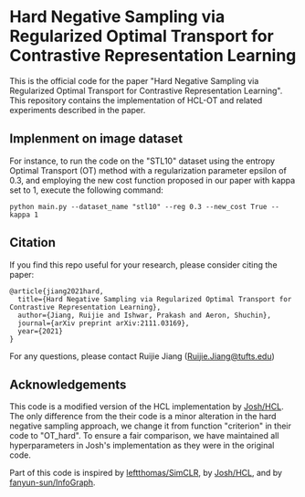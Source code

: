 # Hard Negative Sampling via Regularized Optimal Transport for Contrastive Representation Learning

This is the official code for the paper "Hard Negative Sampling via Regularized Optimal Transport for Contrastive Representation Learning". This repository contains the implementation of HCL-OT and related experiments described in the paper.

## Implenment on image dataset
For instance, to run the code on the "STL10" dataset using the entropy Optimal Transport (OT) method with a regularization parameter epsilon of 0.3, and employing the new cost function proposed in our paper with kappa set to 1, execute the following command:
```
python main.py --dataset_name "stl10" --reg 0.3 --new_cost True --kappa 1
```

## Citation

If you find this repo useful for your research, please consider citing the paper:

```
@article{jiang2021hard,
  title={Hard Negative Sampling via Regularized Optimal Transport for Contrastive Representation Learning},
  author={Jiang, Ruijie and Ishwar, Prakash and Aeron, Shuchin},
  journal={arXiv preprint arXiv:2111.03169},
  year={2021}
}
```
For any questions, please contact Ruijie Jiang (Ruijie.Jiang@tufts.edu)

## Acknowledgements
This code is a modified version of the HCL implementation by [Josh/HCL](https://github.com/joshr17/HCL). The only difference from the their code is a minor alteration in the hard negative sampling approach, we change it from function "criterion" in their code to "OT_hard". To ensure a fair comparison, we have maintained all hyperparameters in Josh's implementation as they were in the original code.

Part of this code is inspired by [leftthomas/SimCLR](https://github.com/leftthomas/SimCLR), by [Josh/HCL](https://github.com/joshr17/HCL), and by [fanyun-sun/InfoGraph](https://github.com/fanyun-sun/InfoGraph).
